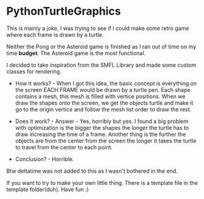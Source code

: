# PythonTurtleGraphics
This is mainly a joke, I was trying to see if I could make some retro game where each frame is drawn by a turtle.


Neither the Pong or the Asteroid game is finished as I ran out of time on my time **budget**.
The Asteroid game is the most functional.

I decided to take inspiration from the SMFL Library and made some custom classes for rendering.

- How it works? -
    When I got this idea, the basic concept is everything on the screen EACH FRAME would be drawn by a turtle pen.
    Each shape contains a mesh, this mesh is filled with vertice positions.
    When we draw the shapes onto the screen, we get the objects turtle and make it go to the origin vertice and follow the mesh list order to draw the rest.
   
- Does it work? -
  Answer - Yes, horribly but yes.
  I found a big problem with optimization is the bigger the shapes the longer the turtle has to draw increasing the time of a frame.
  Another thing is the further the objects are from the center from the screen the longer it takes the turtle to travel from the center to each point.
 
 
- Conclusion? -
  Horrible.
  
  
Btw deltatime was not added to this as I wasn't bothered in the end.

If you want to try to make your own little thing.
There is a template file in the template folder(duh).
Have fun :) 
